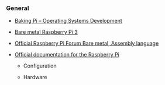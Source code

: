 ### General

* [Baking Pi – Operating Systems Development](http://www.cl.cam.ac.uk/projects/raspberrypi/tutorials/os/)

* [Bare metal Raspberry Pi 3](https://github.com/bztsrc/raspi3-tutorial)

* [Official Raspberry Pi Forum Bare metal, Assembly language](https://www.raspberrypi.org/forums/viewforum.php?f=72)

* [Official documentation for the Raspberry Pi](https://github.com/raspberrypi/documentation)
  
  * Configuration
  
  * Hardware
